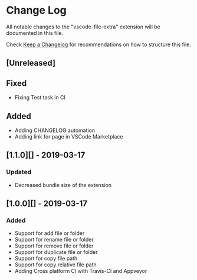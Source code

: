 # Change Log

All notable changes to the "vscode-file-extra" extension will be documented in this file.

Check [Keep a Changelog](http://keepachangelog.com/) for recommendations on how to structure this file.

## [Unreleased]

## Fixed

- Fixing Test task in CI

## Added

- Adding CHANGELOG automation
- Adding link for page in VSCode Marketplace

## [1.1.0][] - 2019-03-17

### Updated

- Decreased bundle size of the extension

## [1.0.0][] - 2019-03-17

### Added

- Support for add file or folder
- Support for rename file or folder
- Support for remove file or folder
- Support for duplicate file or folder
- Support for copy file path
- Support for copy relative file path
- Adding Cross platform CI with Travis-CI and Appveyor
